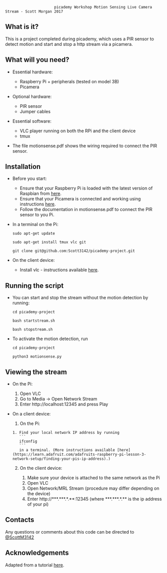 
                          picademy Workshop Motion Sensing Live Camera Stream - Scott Morgan 2017

  What is it?
  -----------


  This is a project completed during picademy, which uses a PIR sensor to detect motion and start and stop a http stream via a picamera. 


  What will you need?
  -------------


  - Essential hardware:

    - Raspberry Pi + peripherals (tested on model 3B)
    - Picamera

  - Optional hardware:

    - PIR sensor
    - Jumper cables

  - Essential software:

    - VLC player running on both the RPi and the client device
    - tmux

  - The file motionsense.pdf shows the wiring required to connect the PIR sensor. 

  
  Installation
  ------------


  - Before you start:

     - Ensure that your Raspberry Pi is loaded with the latest version of Raspbian from [here](https://www.raspberrypi.org/downloads/).
     - Ensure that your Picamera is connected and working using instructions [here](https://www.raspberrypi.org/learning/getting-started-with-picamera/).     
     - Follow the documentation in motionsense.pdf to connect the PIR sensor to you Pi. 

  - In a terminal on the Pi:

    ```sudo apt-get update```


    ```sudo apt-get install tmux vlc git```


    ```git clone git@github.com:Scott3142/picademy-project.git```  


  - On the client device:

    - Install vlc - instructions available [here](https://vlc-media-player.en.softonic.com/).
    

  Running the script
  ------------

  - You can start and stop the stream without the motion detection by running:    

    ```cd picademy-project```


    ```bash startstream.sh```


    ```bash stopstream.sh```


  - To activate the motion detection, run

    ```cd picademy-project```


    ```python3 motionsense.py```


  Viewing the stream
  ------------

  - On the Pi:

    1. Open VLC
    2. Go to Media -> Open Network Stream
    3. Enter http://localhost:12345 and press Play

  - On a client device:

      1. On the Pi:

        1. Find your local network IP address by running 
           ```
           ifconfig
           ```
           in a terminal. (More instructions available [here](https://learn.adafruit.com/adafruits-raspberry-pi-lesson-3-network-setup/finding-your-pis-ip-address).)

      2. On the client device:

          1. Make sure your device is attached to the same network as the Pi
          2. Open VLC
          3. Open Network/MRL Stream (procedure may differ depending on the device) 
          4. Enter http://\*\*\*.\*\*\*.\*.\*\*:12345 (where \*\*\*.\*\*\*.\*.\*\* is the ip address of your pi)

  Contacts
  --------

  Any questions or comments about this code can be directed to [@ScottM3142](https://twitter.com/ScottM3142)


  Acknowledgements
  --------

  Adapted from a tutorial [here](http://www.raspberry-projects.com/pi/pi-hardware/raspberry-pi-camera/streaming-video-using-vlc-player).

